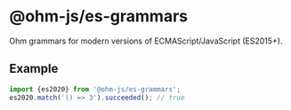 # @ohm-js/es-grammars

Ohm grammars for modern versions of ECMAScript/JavaScript (ES2015+).

## Example

```js
import {es2020} from '@ohm-js/es-grammars';
es2020.match('() => 3').succeeded(); // true
```
